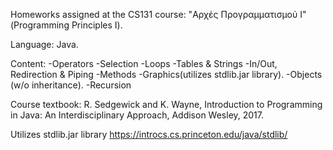 Homeworks assigned at the CS131 course: "Αρχές Προγραμματισμού Ι" (Programming Principles I). 

Language: Java.

Content:
-Operators
-Selection
-Loops
-Tables & Strings
-In/Out, Redirection & Piping
-Methods
-Graphics(utilizes stdlib.jar library).
-Objects (w/o inheritance).
-Recursion

Course textbook: R. Sedgewick and K. Wayne, Introduction to Programming in Java: An Interdisciplinary Approach, Addison Wesley, 2017.

Utilizes stdlib.jar library
https://introcs.cs.princeton.edu/java/stdlib/
